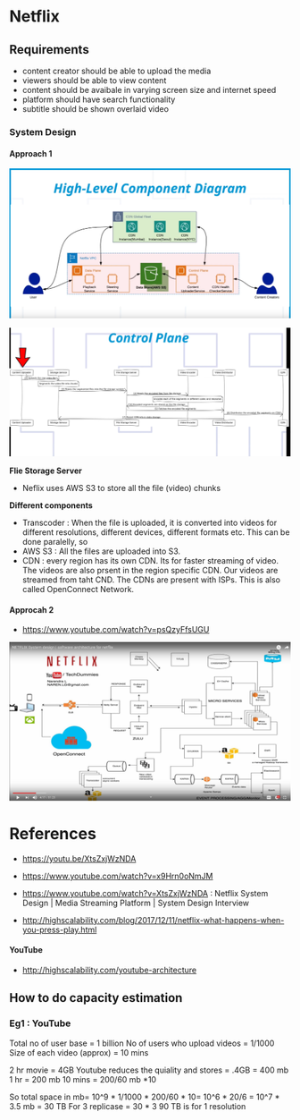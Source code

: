 # Netflix

## Requirements
- content creator should be able to upload the media
- viewers should be able to view content 
- content should be avaibale in varying screen size and internet speed
- platform should have search functionality
- subtitle should be shown overlaid video


### System Design
#### Approach 1
![Approach 1 - system design](https://github.com/himkak/notes/blob/master/SystemDesign/netflix/Netflix_Approach1_SystemDesign.PNG)

![Approach 1 - Flow Diagram](https://github.com/himkak/notes/blob/master/SystemDesign/netflix/Netflix_Approach1_FlowDiagram.PNG)


**Flie Storage Server**
- Neflix uses AWS S3 to store all the file (video) chunks

**Different components**
- Transcoder : When the file is uploaded, it is converted into videos for different resolutions, different devices, different formats etc. This can be done paralelly, so 
- AWS S3 : All the files are uploaded into S3. 
- CDN : every region has its own CDN. Its for faster streaming of video. The videos are also prsent in the region specific CDN. Our videos are streamed from taht CND. The CDNs are present with ISPs.  This is also called OpenConnect Network.

#### Approcah 2

- https://www.youtube.com/watch?v=psQzyFfsUGU

![Approach 2 - System Design](https://github.com/himkak/notes/blob/master/SystemDesign/netflix/NetflixSystemDesign.JPG)


# References 

- https://youtu.be/XtsZxjWzNDA
- https://www.youtube.com/watch?v=x9Hrn0oNmJM

- https://www.youtube.com/watch?v=XtsZxjWzNDA : Netflix System Design | Media Streaming Platform | System Design Interview

- http://highscalability.com/blog/2017/12/11/netflix-what-happens-when-you-press-play.html

#### YouTube

- http://highscalability.com/youtube-architecture


## How to do capacity estimation

### Eg1 : YouTube
Total no of user base = 1 billion
No of users who upload videos = 1/1000
Size of each video (approx) = 10 mins

2 hr movie = 4GB
Youtube reduces the quiality and stores = .4GB = 400 mb
1 hr = 200 mb
10 mins = 200/60 mb *10


So total space in mb= 10^9 * 1/1000 * 200/60 * 10= 10^6 * 20/6 = 10^7 * 3.5 mb = 30 TB
For 3 replicase  = 30 * 3
90 TB is for 1 resolution